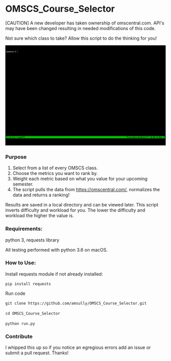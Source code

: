 # OMSCS_Course_Selector

[CAUTION] A new developer has taken ownership of omscentral.com. API's may have been changed resulting in needed modifications of this code.

Not sure which class to take? Allow this script to do the thinking for you!

![alt text](https://github.com/amsully/OMSCS_Course_Selector/blob/master/omscs_selector.gif "Selector use case")

### Purpose

1. Select from a list of every OMSCS class.
2. Choose the metrics you want to rank by. 
3. Weight each metric based on what you value for your upcoming semester. 
4. The script pulls the data from https://omscentral.com/, normalizes the data and returns a ranking!

Results are saved in a local directory and can be viewed later. This script inverts difficulty and workload for you. The lower the difficulty and workload the higher the value is.


### Requirements:

python 3, requests library

All testing performed with python 3.6 on macOS.

### How to Use:

Install requests module if not already installed:

```
pip install requests
```

Run code
```
git clone https://github.com/amsully/OMSCS_Course_Selector.git

cd OMSCS_Course_Selector

python run.py
```

### Contribute

I whipped this up so if you notice an egregious errors add an issue or submit a pull request. Thanks!
